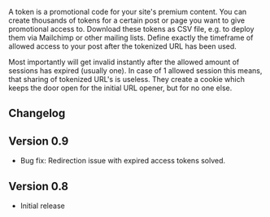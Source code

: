 A token is a promotional code for your site's premium content. You can create
thousands of tokens for a certain post or page you want to give promotional
access to. Download these tokens as CSV file, e.g. to deploy them via Mailchimp
or other mailing lists. Define exactly the timeframe of allowed access to your
post after the tokenized URL has been used.

Most importantly will get invalid instantly after the allowed amount of sessions
has expired (usually one). In case of 1 allowed session this means, that sharing
of tokenized URL's is useless. They create a cookie which keeps the door open
for the initial URL opener, but for no one else.

## Changelog

## Version 0.9

* Bug fix: Redirection issue with expired access tokens solved.

## Version 0.8

* Initial release
